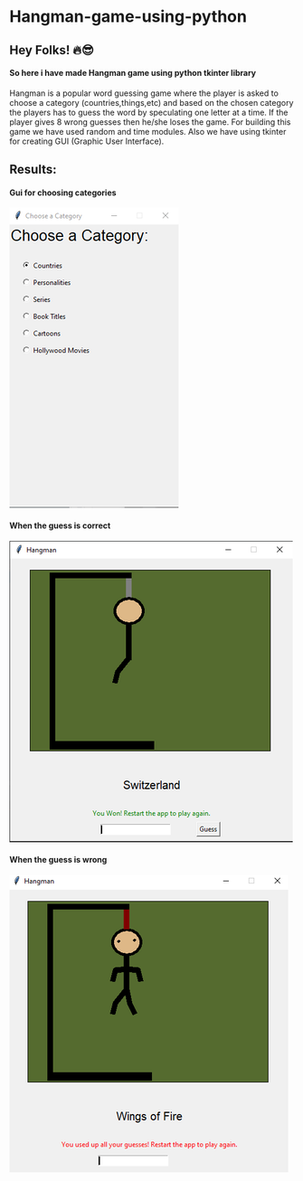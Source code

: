 # Hangman-game-using-python
## Hey Folks! 🔥😎
#### So here i have made Hangman game using python tkinter library
Hangman is a popular word guessing game where the player is asked to choose a category (countries,things,etc) and based on the chosen category the players has to guess the word by speculating one letter at a time. If the player gives 8 wrong guesses then he/she loses the game. For building this game we have used  random and time modules. Also we have using tkinter for creating GUI (Graphic User Interface).

## Results:
#### Gui for choosing categories
![Hangman1](https://github.com/Roshni260/Hangman-game-using-python/blob/main/Hangman%201.PNG)

#### When the guess is correct
![Hangman2](https://github.com/Roshni260/Hangman-game-using-python/blob/main/Hangman%202.PNG)

#### When the guess is wrong
![Hangman3](https://github.com/Roshni260/Hangman-game-using-python/blob/main/Hangman%203.PNG)


